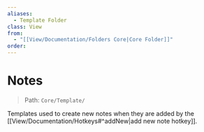 ```yaml
---
aliases:
  - Template Folder
class: View
from:
  - "[[View/Documentation/Folders Core|Core Folder]]"
order:
---
```

# Notes

> Path: `Core/Template/`

Templates used to create new notes when they are added by the [[View/Documentation/Hotkeys#^addNew|add new note hotkey]].
